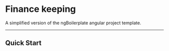 # Finance keeping

A simplified version of the ngBoilerplate angular project template.

***

## Quick Start
